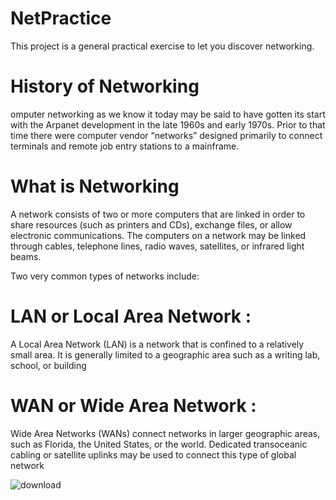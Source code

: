 # NetPractice
This project is a general practical exercise to let you discover networking.

# History of Networking
omputer networking as we know it today may be said to have gotten its start with the Arpanet development in the late 1960s and early 1970s. Prior to that time there were computer vendor “networks” designed primarily to connect terminals and remote job entry stations to a mainframe.

# What is Networking
 A network consists of two or more computers that are linked in order to share resources (such as printers and CDs), exchange files, or allow electronic communications. The computers on a network may be linked through cables, telephone lines, radio waves, satellites, or infrared light beams.
 
Two very common types of networks include:  
 # LAN or Local Area Network : 
A Local Area Network (LAN) is a network that is confined to a relatively small area. It is generally limited to a geographic area such as a writing lab, school, or building
 # WAN or Wide Area Network :
Wide Area Networks (WANs) connect networks in larger geographic areas, such as Florida, the United States, or the world. Dedicated transoceanic cabling or satellite uplinks may be used to connect this type of global network

![download](https://user-images.githubusercontent.com/69278312/189350638-787f04fd-d05f-485c-ab02-59cc162c0b9e.png)

